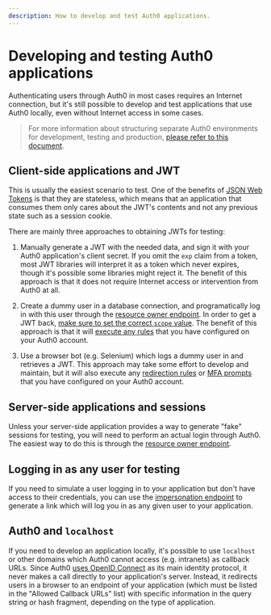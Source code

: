 ```yaml
---
description: How to develop and test Auth0 applications.
---
```


# Developing and testing Auth0 applications

Authenticating users through Auth0 in most cases requires an Internet connection, but it's still possible to develop and test applications that use Auth0 locally, even without Internet access in some cases.

> For more information about structuring separate Auth0 environments for development, testing and production, [please refer to this document](/lifecycle).

## Client-side applications and JWT

This is usually the easiest scenario to test.
One of the benefits of [JSON Web Tokens](/jwt) is that they are stateless, which means that an application that consumes them only cares about the JWT's contents and not any previous state such as a session cookie.

There are mainly three approaches to obtaining JWTs for testing:

1. Manually generate a JWT with the needed data, and sign it with your Auth0 application's client secret.
   If you omit the `exp` claim from a token, most JWT libraries will interpret it as a token which never expires, though it's possible some libraries might reject it.
   The benefit of this approach is that it does not require Internet access or intervention from Auth0 at all.

2. Create a dummy user in a database connection, and programatically log in with this user through the [resource owner endpoint](/auth-api#!#post--oauth-ro).
   In order to get a JWT back, [make sure to set the correct `scope` value](/scopes).
   The benefit of this approach is that it will [execute any rules](/rules) that you have configured on your Auth0 account.

3. Use a browser bot (e.g. Selenium) which logs a dummy user in and retrieves a JWT.
   This approach may take some effort to develop and maintain, but it will also execute any [redirection rules](/rules/redirect) or [MFA prompts](/multifactor-authentication) that you have configured on your Auth0 account.

## Server-side applications and sessions

Unless your server-side application provides a way to generate "fake" sessions for testing, you will need to perform an actual login through Auth0.
The easiest way to do this is through the [resource owner endpoint](/auth-api#!#post--oauth-ro).

## Logging in as any user for testing

If you need to simulate a user logging in to your application but don't have access to their credentials, you can use the [impersonation endpoint](auth-api#!#post--users--user_id--impersonate) to generate a link which will log you in as any given user to your application.

## Auth0 and `localhost`

If you need to develop an application locally, it's possible to use `localhost` or other domains which Auth0 cannot access (e.g. intranets) as callback URLs.
Since Auth0 [uses OpenID Connect](/protocols) as its main identity protocol, it never makes a call directly to your application's server.
Instead, it redirects users in a browser to an endpoint of your application (which must be listed in the "Allowed Callback URLs" list) with specific information in the query string or hash fragment, depending on the type of application.
